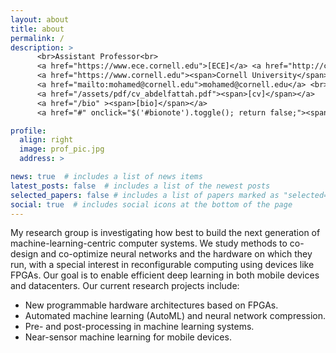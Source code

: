 ```yaml
---
layout: about
title: about
permalink: /
description: > 
      <br>Assistant Professor<br>
      <a href="https://www.ece.cornell.edu">[ECE]</a> <a href="http://csl.cornell.edu">[CSL]</a> <a href="https://www.tech.cornell.edu">[CT]</a> <br> 
      <a href="https://www.cornell.edu"><span>Cornell University</span></a> <br>
      <a href="mailto:mohamed@cornell.edu">mohamed@cornell.edu</a> <br> 
      <a href="/assets/pdf/cv_abdelfattah.pdf"><span>[cv]</span></a> 
      <a href="/bio" ><span>[bio]</span></a>
      <a href="#" onclick="$('#bionote').toggle(); return false;"><span>[office]</span></a> <br>

profile:
  align: right
  image: prof_pic.jpg
  address: >

news: true  # includes a list of news items
latest_posts: false  # includes a list of the newest posts
selected_papers: false # includes a list of papers marked as "selected={true}"
social: true  # includes social icons at the bottom of the page
---
```


<div id="bionote" style="display: none;" class="alert alert-success">
  <button type="button" class="close" data-dismiss="alert" aria-label="Close" onclick="$('#bionote').toggle(); return false;">
	<span aria-hidden="true">×</span>
	</button>
  <table>
      <tr>
        <td style="padding:0px 40px 0px 20px;text-align:left">
        <h5>My Office:</h5>
        <p>
            Bloomberg Center 257 <br>
            Cornell Tech <br>
            2 West Loop Road <br>
            New York, NY 10044 <br>
        </p>
        </td>
        <td>
            <iframe width='500px' height='200px' id='mapcanvas' src='https://maps.google.com/maps?q=bloomberg%20building%20cornell%20tech&amp;t=&amp;z=14&amp;ie=UTF8&amp;iwloc=&amp;output=embed' frameborder='0' scrolling='no' marginheight='0' marginwidth='0'><div class="zxos8_gm"><a rel="bookmark"  href="https://downloadyou.tube/youtube-videos/">youtube downloader</a></div><div style='overflow:hidden;'><div id='gmap_canvas' style='height:200px;width:500px;'></div></div><div><small>Powered by <a href="https://www.embedgooglemap.co.uk">Embed Google Map</a></small></div></iframe>
        </td>
      </tr>
  </table>

</div>


My research group is investigating how best to build the next generation of machine-learning-centric computer systems.
We study methods to co-design and co-optimize neural networks and the hardware on which they run, with a special interest in reconfigurable computing using devices like FPGAs.
Our goal is to enable efficient deep learning in both mobile devices and datacenters.
Our current research projects include:
- New programmable hardware architectures based on FPGAs.
- Automated machine learning (AutoML) and neural network compression.
- Pre- and post-processing in machine learning systems.
- Near-sensor machine learning for mobile devices.

